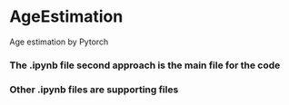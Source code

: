 # AgeEstimation
Age estimation by Pytorch

### The .ipynb file second approach is the main file for the code
### Other .ipynb files are supporting files
